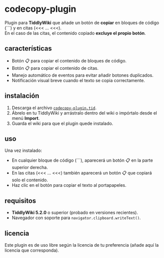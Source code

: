 # codecopy-plugin

Plugin para **TiddlyWiki** que añade un botón de **copiar** en bloques de código (```) y en citas (<<< ... <<<).  
En el caso de las citas, el contenido copiado **excluye el propio botón**.

## características

- Botón 📋 para copiar el contenido de bloques de código.
- Botón 📋 para copiar el contenido de citas.
- Manejo automático de eventos para evitar añadir botones duplicados.
- Notificación visual breve cuando el texto se copia correctamente.

## instalación

1. Descarga el archivo [`codecopy-plugin.tid`](./codecopy-plugin.tid).
2. Ábrelo en tu TiddlyWiki y arrástralo dentro del wiki o impórtalo desde el menú **Import**.
3. Guarda el wiki para que el plugin quede instalado.

## uso

Una vez instalado:
- En cualquier bloque de código (```), aparecerá un botón 📋 en la parte superior derecha.
- En las citas (<<< ... <<<) también aparecerá un botón 📋 que copiará solo el contenido.
- Haz clic en el botón para copiar el texto al portapapeles.

## requisitos

- **TiddlyWiki 5.2.0** o superior (probado en versiones recientes).
- Navegador con soporte para `navigator.clipboard.writeText()`.

## licencia

Este plugin es de uso libre según la licencia de tu preferencia (añade aquí la licencia que corresponda).
